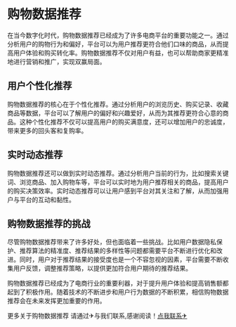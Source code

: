 # 购物数据推荐

在当今数字化时代，购物数据推荐已经成为了许多电商平台的重要功能之一。通过分析用户的购物行为和偏好，平台可以为用户推荐更符合他们口味的商品，从而提高用户体验和购买转化率。购物数据推荐不仅对用户有益，也可以帮助商家更精准地进行营销和推广，实现双赢局面。

## 用户个性化推荐

购物数据推荐的核心在于个性化推荐。通过分析用户的浏览历史、购买记录、收藏商品等数据，平台可以了解用户的偏好和兴趣爱好，从而为其推荐更符合心意的商品。这种个性化推荐不仅可以提高用户的购买满意度，还可以增加用户的忠诚度，带来更多的回头客和复购率。

## 实时动态推荐

购物数据推荐还可以做到实时动态推荐。通过分析用户当前的行为，比如搜索关键词、浏览商品、加入购物车等，平台可以实时地为用户推荐相关的商品，提高用户的购买决策效率。实时动态推荐可以让用户感到平台对其关注和了解，从而加强用户与平台的互动和黏性。

## 购物数据推荐的挑战

尽管购物数据推荐带来了许多好处，但也面临着一些挑战。比如用户数据隐私保护、推荐算法的精准度、推荐结果的多样性等问题都需要平台不断进行优化和改进。同时，用户对于推荐结果的接受度也是一个不容忽视的因素，平台需要不断收集用户反馈，调整推荐策略，以提供更加符合用户期待的推荐结果。

购物数据推荐已经成为了电商行业的重要利器，对于提升用户体验和提高销售额都起到了积极作用。随着技术的不断进步和用户行为数据的不断积累，相信购物数据推荐会在未来发挥更加重要的作用。

更多关于购物数据推荐 请通过✈与我们联系,感谢阅读！[点我联系✈](https://chat.G208.com)